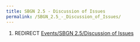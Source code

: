 ```yaml
---
title: SBGN 2.5 - Discussion of Issues
permalink: /SBGN_2.5_-_Discussion_of_Issues/
---
```


1.  REDIRECT [Events/SBGN 2.5/Discussion of Issues](/Events/SBGN_2.5/Discussion_of_Issues "wikilink")
